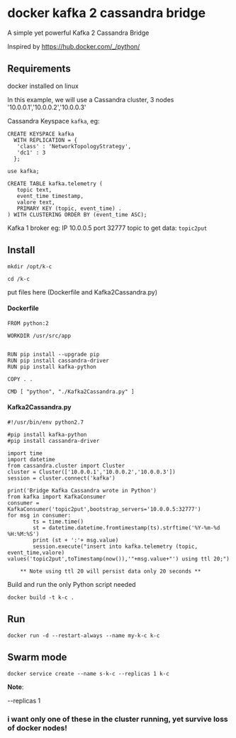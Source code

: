 # docker kafka 2 cassandra bridge
A simple yet powerful Kafka 2 Cassandra Bridge

Inspired by https://hub.docker.com/_/python/

## Requirements

docker installed on linux

In this example, we will use a Cassandra cluster, 3 nodes '10.0.0.1','10.0.0.2','10.0.0.3'

Cassandra Keyspace `kafka`, eg:

```
CREATE KEYSPACE kafka
  WITH REPLICATION = { 
   'class' : 'NetworkTopologyStrategy', 
   'dc1' : 3 
  };
  ```
  
 ``` 
 use kafka;
 ```
  
 ```
 CREATE TABLE kafka.telemetry (  
    topic text,  
    event_time timestamp,  
    valore text,  
    PRIMARY KEY (topic, event_time) . 
) WITH CLUSTERING ORDER BY (event_time ASC);  
```

Kafka 1 broker eg: IP 10.0.0.5 port 32777 topic to get data: `topic2put`

## Install

`mkdir /opt/k-c`

`cd /k-c`

put files here (Dockerfile and Kafka2Cassandra.py)

#### Dockerfile

```
FROM python:2

WORKDIR /usr/src/app


RUN pip install --upgrade pip
RUN pip install cassandra-driver
RUN pip install kafka-python

COPY . .

CMD [ "python", "./Kafka2Cassandra.py" ]
```

#### Kafka2Cassandra.py

```
#!/usr/bin/env python2.7 

#pip install kafka-python  
#pip install cassandra-driver  
 
import time  
import datetime  
from cassandra.cluster import Cluster  
cluster = Cluster(['10.0.0.1','10.0.0.2','10.0.0.3'])  
session = cluster.connect('kafka') 
  
print('Bridge Kafka Cassandra wrote in Python')  
from kafka import KafkaConsumer 
consumer = KafkaConsumer('topic2put',bootstrap_servers='10.0.0.5:32777')  
for msg in consumer: 
        ts = time.time()  
        st = datetime.datetime.fromtimestamp(ts).strftime('%Y-%m-%d %H:%M:%S')  
        print (st + ':'+ msg.value) 
        session.execute("insert into kafka.telemetry (topic, event_time,valore)     values('topic2put',toTimestamp(now()),'"+msg.value+"') using ttl 20;") 
```
        
        ** Note using ttl 20 will persist data only 20 seconds **

Build and run the only Python script needed

`docker build -t k-c .`

## Run

`docker run -d --restart-always --name my-k-c k-c`

## Swarm mode

`docker service create --name s-k-c --replicas 1 k-c`

**Note**:

--replicas 1 
### i want only one of these in the cluster running, yet survive loss of docker nodes!


